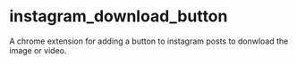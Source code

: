 # instagram_download_button
A chrome extension for adding a button to instagram posts to donwload the image or video.
